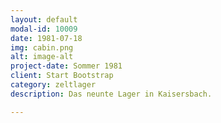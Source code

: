 ```yaml
---
layout: default
modal-id: 10009
date: 1981-07-18
img: cabin.png
alt: image-alt
project-date: Sommer 1981
client: Start Bootstrap
category: zeltlager
description: Das neunte Lager in Kaisersbach.

---
```

